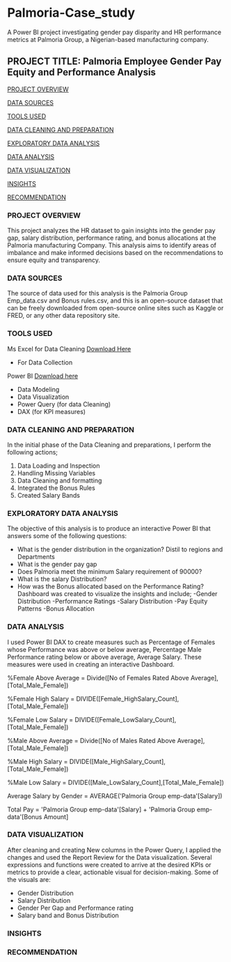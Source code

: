 # Palmoria-Case_study
A Power BI project investigating gender pay disparity and HR performance metrics at Palmoria Group, a Nigerian-based manufacturing company. 


## PROJECT TITLE: Palmoria Employee Gender Pay Equity and Performance Analysis

[PROJECT OVERVIEW](#project-overview)

[DATA SOURCES](#data-sources)

[TOOLS USED](#tools-used)

[DATA CLEANING AND PREPARATION](#data-cleaning-and-preparation)

[EXPLORATORY DATA ANALYSIS](#exploratory-data-analysis)

[DATA ANALYSIS](#data-analysis)

[DATA VISUALIZATION](#data-visualization)

[INSIGHTS](#insights)

[RECOMMENDATION](#recommendation)


### PROJECT OVERVIEW
This project analyzes the HR dataset to gain insights into the gender pay gap, salary distribution, performance rating, and bonus allocations at the Palmoria manufacturing Company. This analysis aims to identify areas of imbalance and make informed decisions based on the recommendations to ensure equity and transparency.

### DATA SOURCES
The source of data used for this analysis is the Palmoria Group Emp_data.csv and Bonus rules.csv, and this is an open-source dataset that can be freely downloaded from open-source online sites such as Kaggle or FRED, or any other data repository site.

### TOOLS USED
Ms Excel for Data Cleaning [Download Here](https://www.microsoft.com/en-us/microsoft-365/download-office)
 - For Data Collection

Power BI [Download here](https://www.microsoft.com/en-us/download/details.aspx?id=58494)
- Data Modeling
- Data Visualization
- Power Query (for data Cleaning)
- DAX (for KPI measures)

### DATA CLEANING AND PREPARATION
In the initial phase of the Data Cleaning and preparations, I perform the following actions;
1. Data Loading and Inspection
2. Handling Missing Variables
3. Data Cleaning and formatting
4. Integrated the Bonus Rules
5. Created Salary Bands

### EXPLORATORY DATA ANALYSIS
The objective of this analysis is to produce an interactive Power BI that answers some of the following questions: 
- What is the gender distribution in the organization? Distil to regions and Departments
- What is the gender pay gap
- Does Palmoria meet the minimum Salary requirement of 90000?
- What is the salary Distribution?
- How was the Bonus allocated based on the Performance Rating?
Dashboard was created to visualize the insights  and include;
  -Gender Distribution
  -Performance Ratings
  -Salary Distribution
  -Pay Equity Patterns
  -Bonus Allocation
  

### DATA ANALYSIS
I used Power BI DAX to create measures such as Percentage of Females whose Performance was above or below average, Percentage Male Performance rating below or above average, Average Salary. These measures were used in creating an interactive Dashboard.

%Female Above Average = Divide([No of Females Rated Above Average],[Total_Male_Female])

%Female High Salary = DIVIDE([Female_HighSalary_Count],[Total_Male_Female])

%Female Low Salary = DIVIDE([Female_LowSalary_Count],[Total_Male_Female])

%Male Above Average = Divide([No of Males Rated Above Average],[Total_Male_Female])

%Male High Salary = DIVIDE([Male_HighSalary_Count],[Total_Male_Female])

%Male Low Salary = DIVIDE([Male_LowSalary_Count],[Total_Male_Female])

Average Salary by Gender = AVERAGE('Palmoria Group emp-data'[Salary])

Total Pay = 'Palmoria Group emp-data'[Salary] + 'Palmoria Group emp-data'[Bonus Amount]

### DATA VISUALIZATION
After cleaning and creating New columns in the Power Query, I applied the changes and used the Report Review for the Data visualization. Several expressions and functions were created to arrive at the desired KPIs or metrics to provide a clear, actionable visual for decision-making. Some of the visuals are:
- Gender Distribution
- Salary Distribution
- Gender Per Gap and Performance rating
- Salary band and Bonus Distribution


### INSIGHTS

### RECOMMENDATION

